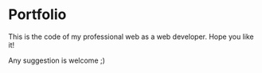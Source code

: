 # Portfolio

This is the code of my professional web as a web developer. Hope you like it!

Any suggestion is welcome ;)

